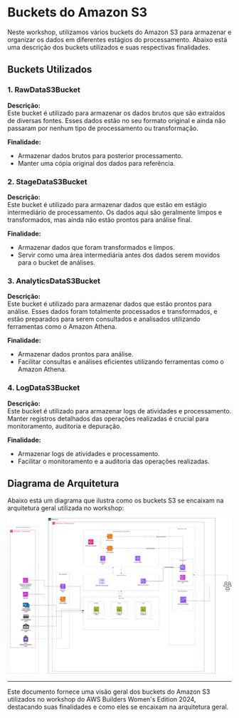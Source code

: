 # Buckets do Amazon S3

Neste workshop, utilizamos vários buckets do Amazon S3 para armazenar e organizar os dados em diferentes estágios do processamento. Abaixo está uma descrição dos buckets utilizados e suas respectivas finalidades.

## Buckets Utilizados

### 1. RawDataS3Bucket

**Descrição:**  
Este bucket é utilizado para armazenar os dados brutos que são extraídos de diversas fontes. Esses dados estão no seu formato original e ainda não passaram por nenhum tipo de processamento ou transformação.

**Finalidade:**  
- Armazenar dados brutos para posterior processamento.
- Manter uma cópia original dos dados para referência.

### 2. StageDataS3Bucket

**Descrição:**  
Este bucket é utilizado para armazenar dados que estão em estágio intermediário de processamento. Os dados aqui são geralmente limpos e transformados, mas ainda não estão prontos para análise final.

**Finalidade:**  
- Armazenar dados que foram transformados e limpos.
- Servir como uma área intermediária antes dos dados serem movidos para o bucket de análises.

### 3. AnalyticsDataS3Bucket

**Descrição:**  
Este bucket é utilizado para armazenar dados que estão prontos para análise. Esses dados foram totalmente processados e transformados, e estão preparados para serem consultados e analisados utilizando ferramentas como o Amazon Athena.

**Finalidade:**  
- Armazenar dados prontos para análise.
- Facilitar consultas e análises eficientes utilizando ferramentas como o Amazon Athena.

### 4. LogDataS3Bucket

**Descrição:**  
Este bucket é utilizado para armazenar logs de atividades e processamento. Manter registros detalhados das operações realizadas é crucial para monitoramento, auditoria e depuração.

**Finalidade:**  
- Armazenar logs de atividades e processamento.
- Facilitar o monitoramento e a auditoria das operações realizadas.

## Diagrama de Arquitetura

Abaixo está um diagrama que ilustra como os buckets S3 se encaixam na arquitetura geral utilizada no workshop:

![Diagrama de Arquitetura](https://github.com/aremartins/workshop-aws-builders-womens-edition-2024/blob/main/Arquitetura/Imagens/architeture-01.svg)

---

Este documento fornece uma visão geral dos buckets do Amazon S3 utilizados no workshop do AWS Builders Women's Edition 2024, destacando suas finalidades e como eles se encaixam na arquitetura geral.

